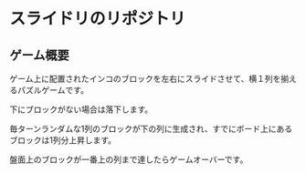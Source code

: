 # スライドリのリポジトリ

## ゲーム概要

ゲーム上に配置されたインコのブロックを左右にスライドさせて、横１列を揃えるパズルゲームです。

下にブロックがない場合は落下します。

毎ターンランダムな1列のブロックが下の列に生成され、すでにボード上にあるブロックは1列分上昇します。

盤面上のブロックが一番上の列まで達したらゲームオーバーです。
